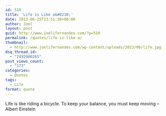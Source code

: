 ```yaml
---
id: 510
title: 'Life is Like a&#8230;'
date: 2013-06-25T23:51:30+00:00
author: Joel
layout: post
guid: http://www.joelifernandes.com/?p=510
permalink: /quotes/life-is-like-a/
thumbnail:
  - http://www.joelifernandes.com/wp-content/uploads/2013/06/life.jpg
dsq_thread_id:
  - "2492900265"
post_views_count:
  - "173"
categories:
  - Quotes
tags:
  - Life
format: quote
---
```

Life is like riding a bicycle. To keep your balance, you must keep moving &#8211; Albert Einstein